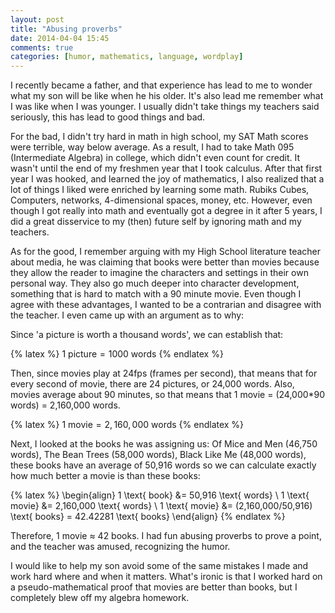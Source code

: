 ```yaml
---
layout: post
title: "Abusing proverbs"
date: 2014-04-04 15:45
comments: true
categories: [humor, mathematics, language, wordplay]
---
```


I recently became a father, and that experience has lead to me to wonder what my son will be like when he his older. It's also lead me remember what I was like when I was younger. I usually didn't take things my teachers said seriously, this has lead to good things and bad.

For the bad, I didn't try hard in math in high school, my SAT Math scores were terrible, way below average. As a result, I had to take Math 095 (Intermediate Algebra) in college, which didn't even count for credit. It wasn't until the end of my freshmen year that I took calculus. After that first year I was hooked, and learned the joy of mathematics, I also realized that a lot of things I liked were enriched by learning some math. Rubiks Cubes, Computers, networks, 4-dimensional spaces, money, etc. However, even though I got really into math and eventually got a degree in it after 5 years, I did a great disservice to my (then) future self by ignoring math and my teachers.

As for the good, I remember arguing with my High School literature teacher about media, he was claiming that books were better than movies because they allow the reader to imagine the characters and settings in their own personal way. They also go much deeper into character development, something that is hard to match with a 90 minute movie. Even though I agree with these advantages, I wanted to be a contrarian and disagree with the teacher. I even came up with an argument as to why:

Since 'a picture is worth a thousand words', we can establish that:

{% latex %}
$1 \text{ picture} = 1000 \text{ words}$
{% endlatex %}

Then, since movies play at 24fps (frames per second), that means that for every second of movie, there are 24 pictures, or 24,000 words. Also, movies average about 90 minutes, so that means that 1 movie = (24,000*90 words) = 2,160,000 words.

{% latex %}
$1 \text{ movie} = 2,160,000 \text{ words}$
{% endlatex %}

Next, I looked at the books he was assigning us: Of Mice and Men (46,750 words), The Bean Trees (58,000 words), Black Like Me (48,000 words), these books have an average of 50,916 words so we can calculate exactly how much better a movie is than these books:


{% latex %}
\begin{align}
  1 \text{ book} &= 50,916 \text{ words} \\
  1 \text{ movie} &= 2,160,000 \text{ words} \\
  1 \text{ movie} &= (2,160,000/50,916) \text{ books} = 42.42281 \text{ books}
\end{align}
{% endlatex %}

Therefore, 1 movie &#8776; 42 books. I had fun abusing proverbs to prove a point, and the teacher was amused, recognizing the humor.

I would like to help my son avoid some of the same mistakes I made and work hard where and when it matters. What's ironic is that I worked hard on a pseudo-mathematical proof that movies are better than books, but I completely blew off my algebra homework.


